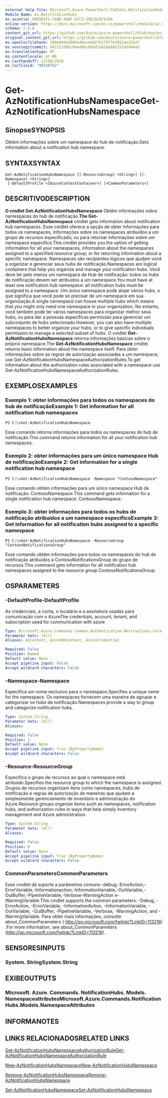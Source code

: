 ```yaml
---
external help file: Microsoft.Azure.PowerShell.Cmdlets.NotificationHubs.dll-Help.xml
Module Name: Az.NotificationHubs
ms.assetid: 9805B3F1-C6BB-4A0F-A7C3-1DD1ACB75CDA
online version: https://docs.microsoft.com/en-us/powershell/module/az.notificationhubs/get-aznotificationhubsnamespace
schema: 2.0.0
content_git_url: https://github.com/Azure/azure-powershell/blob/master/src/NotificationHubs/NotificationHubs/help/Get-AzNotificationHubsNamespace.md
original_content_git_url: https://github.com/Azure/azure-powershell/blob/master/src/NotificationHubs/NotificationHubs/help/Get-AzNotificationHubsNamespace.md
ms.openlocfilehash: 3d0e604d3984a40acde02fb1f977e2922ae2d1d7
ms.sourcegitcommit: 04221336bc9eed46c05ed1e828a6811534d4b4ab
ms.translationtype: MT
ms.contentlocale: pt-BR
ms.lasthandoff: 12/08/2020
ms.locfileid: "98258752"
---
```

# <span data-ttu-id="63f55-101">Get-AzNotificationHubsNamespace</span><span class="sxs-lookup"><span data-stu-id="63f55-101">Get-AzNotificationHubsNamespace</span></span>

## <span data-ttu-id="63f55-102">Sinopse</span><span class="sxs-lookup"><span data-stu-id="63f55-102">SYNOPSIS</span></span>
<span data-ttu-id="63f55-103">Obtém informações sobre um namespace do hub de notificação.</span><span class="sxs-lookup"><span data-stu-id="63f55-103">Gets information about a notification hub namespace.</span></span>

## <span data-ttu-id="63f55-104">SYNTAX</span><span class="sxs-lookup"><span data-stu-id="63f55-104">SYNTAX</span></span>

```
Get-AzNotificationHubsNamespace [[-ResourceGroup] <String>] [[-Namespace] <String>]
 [-DefaultProfile <IAzureContextContainer>] [<CommonParameters>]
```

## <span data-ttu-id="63f55-105">DESCRITIVO</span><span class="sxs-lookup"><span data-stu-id="63f55-105">DESCRIPTION</span></span>
<span data-ttu-id="63f55-106">**O cmdlet Get-AzNotificationHubsNamespace** Obtém informações sobre namespaces do hub de notificação.</span><span class="sxs-lookup"><span data-stu-id="63f55-106">**The Get-AzNotificationHubsNamespace** cmdlet gets information about notification hub namespaces.</span></span>
<span data-ttu-id="63f55-107">Esse cmdlet oferece a opção de obter informações para todos os namespaces, informações sobre os namespaces atribuídos a um grupo de recursos especificado; ou para retornar informações sobre um namespace específico.</span><span class="sxs-lookup"><span data-stu-id="63f55-107">This cmdlet provides you the option of getting information for all your namespaces, information about the namespaces assigned to a specified resource group; or for returning information about a specific namespace.</span></span>
<span data-ttu-id="63f55-108">Namespaces são recipientes lógicos que ajudam você a organizar e gerenciar seus hubs de notificação.</span><span class="sxs-lookup"><span data-stu-id="63f55-108">Namespaces are logical containers that help you organize and manage your notification hubs.</span></span>
<span data-ttu-id="63f55-109">Você deve ter pelo menos um namespace de Hub de notificação: todos os hubs de notificação devem ser atribuídos a um namespace.</span><span class="sxs-lookup"><span data-stu-id="63f55-109">You must have at least one notification hub namespace: all notification hubs must be assigned to a namespace.</span></span>
<span data-ttu-id="63f55-110">Um único namespace pode alojar vários hubs, o que significa que você pode só precisar de um namespace em sua organização.</span><span class="sxs-lookup"><span data-stu-id="63f55-110">A single namespace can house multiple hubs which means that you might only need one namespace in your organization.</span></span>
<span data-ttu-id="63f55-111">No entanto, você também pode ter vários namespaces para organizar melhor seus hubs, ou para dar a pessoas específicas permissão para gerenciar um subconjunto de hubs selecionado.</span><span class="sxs-lookup"><span data-stu-id="63f55-111">However, you can also have multiple namespaces to better organize your hubs, or to give specific individuals permission to manage a selected subset of hubs.</span></span>
<span data-ttu-id="63f55-112">O cmdlet **Get-AzNotificationHubsNamespace** retorna informações básicas sobre o próprio namespace.</span><span class="sxs-lookup"><span data-stu-id="63f55-112">The **Get-AzNotificationHubsNamespace** cmdlet returns basic information about the namespace itself.</span></span>
<span data-ttu-id="63f55-113">Para obter informações sobre as regras de autorização associadas a um namespace, use Get-AzNotificationHubsNamespaceAuthorizationRules.</span><span class="sxs-lookup"><span data-stu-id="63f55-113">To get information about the authorization rules associated with a namespace use Get-AzNotificationHubsNamespaceAuthorizationRules.</span></span>

## <span data-ttu-id="63f55-114">EXEMPLOS</span><span class="sxs-lookup"><span data-stu-id="63f55-114">EXAMPLES</span></span>

### <span data-ttu-id="63f55-115">Exemplo 1: obter informações para todos os namespaces do hub de notificação</span><span class="sxs-lookup"><span data-stu-id="63f55-115">Example 1: Get information for all notification hub namespaces</span></span>
```
PS C:\>Get-AzNotificationHubsNamespace
```

<span data-ttu-id="63f55-116">Esse comando retorna informações para todos os namespaces do hub de notificação.</span><span class="sxs-lookup"><span data-stu-id="63f55-116">This command returns information for all your notification hub namespaces.</span></span>

### <span data-ttu-id="63f55-117">Exemplo 2: obter informações para um único namespace Hub de notificação</span><span class="sxs-lookup"><span data-stu-id="63f55-117">Example 2: Get information for a single notification hub namespace</span></span>
```
PS C:\>Get-AzNotificationHubsNamespace -Namespace "ContosoNamespace"
```

<span data-ttu-id="63f55-118">Esse comando obtém informações para um único namespace Hub de notificação: ContosoNamespace.</span><span class="sxs-lookup"><span data-stu-id="63f55-118">This command gets information for a single notification hub namespace: ContosoNamespace.</span></span>

### <span data-ttu-id="63f55-119">Exemplo 3: obter informações para todos os hubs de notificação atribuídos a um namespace específico</span><span class="sxs-lookup"><span data-stu-id="63f55-119">Example 3: Get information for all notification hubs assigned to a specific namespace</span></span>
```
PS C:\>Get-AzNotificationHubsNamespace -ResourceGroup "ContosoNotificationsGroup"
```

<span data-ttu-id="63f55-120">Esse comando obtém informações para todos os namespaces do hub de notificação atribuídos à ContosoNotificationsGroup do grupo de recursos.</span><span class="sxs-lookup"><span data-stu-id="63f55-120">This command gets information for all notification hub namespaces assigned to the resource group ContosoNotificationsGroup.</span></span>

## <span data-ttu-id="63f55-121">OS</span><span class="sxs-lookup"><span data-stu-id="63f55-121">PARAMETERS</span></span>

### <span data-ttu-id="63f55-122">-DefaultProfile</span><span class="sxs-lookup"><span data-stu-id="63f55-122">-DefaultProfile</span></span>
<span data-ttu-id="63f55-123">As credenciais, a conta, o locatário e a assinatura usadas para comunicação com o Azure</span><span class="sxs-lookup"><span data-stu-id="63f55-123">The credentials, account, tenant, and subscription used for communication with azure</span></span>

```yaml
Type: Microsoft.Azure.Commands.Common.Authentication.Abstractions.Core.IAzureContextContainer
Parameter Sets: (All)
Aliases: AzContext, AzureRmContext, AzureCredential

Required: False
Position: Named
Default value: None
Accept pipeline input: False
Accept wildcard characters: False
```

### <span data-ttu-id="63f55-124">-Namespace</span><span class="sxs-lookup"><span data-stu-id="63f55-124">-Namespace</span></span>
<span data-ttu-id="63f55-125">Especifica um nome exclusivo para o namespace.</span><span class="sxs-lookup"><span data-stu-id="63f55-125">Specifies a unique name for the namespace.</span></span>
<span data-ttu-id="63f55-126">Os namespaces fornecem uma maneira de agrupar e categorizar os hubs de notificação.</span><span class="sxs-lookup"><span data-stu-id="63f55-126">Namespaces provide a way to group and categorize notification hubs.</span></span>

```yaml
Type: System.String
Parameter Sets: (All)
Aliases:

Required: False
Position: 1
Default value: None
Accept pipeline input: True (ByPropertyName)
Accept wildcard characters: False
```

### <span data-ttu-id="63f55-127">-Resource</span><span class="sxs-lookup"><span data-stu-id="63f55-127">-ResourceGroup</span></span>
<span data-ttu-id="63f55-128">Especifica o grupo de recursos ao qual o namespace está atribuído.</span><span class="sxs-lookup"><span data-stu-id="63f55-128">Specifies the resource group to which the namespace is assigned.</span></span>
<span data-ttu-id="63f55-129">Grupos de recursos organizam itens como namespaces, hubs de notificação e regras de autorização de maneiras que ajudam a simplesmente gerenciamento de inventário e administração do Azure.</span><span class="sxs-lookup"><span data-stu-id="63f55-129">Resource groups organize items such as namespaces, notification hubs, and authorization rules in ways that help simply inventory management and Azure administration.</span></span>

```yaml
Type: System.String
Parameter Sets: (All)
Aliases:

Required: False
Position: 0
Default value: None
Accept pipeline input: True (ByPropertyName)
Accept wildcard characters: False
```

### <span data-ttu-id="63f55-130">CommonParameters</span><span class="sxs-lookup"><span data-stu-id="63f55-130">CommonParameters</span></span>
<span data-ttu-id="63f55-131">Esse cmdlet dá suporte a parâmetros comuns:-debug,-ErrorAction,-ErrorVariable,-Informationaction,-InformationVariable,-OutVariable,-OutBuffer,-PipelineVariable,-Verbose-WarningAction e-WarningVariable.</span><span class="sxs-lookup"><span data-stu-id="63f55-131">This cmdlet supports the common parameters: -Debug, -ErrorAction, -ErrorVariable, -InformationAction, -InformationVariable, -OutVariable, -OutBuffer, -PipelineVariable, -Verbose, -WarningAction, and -WarningVariable.</span></span> <span data-ttu-id="63f55-132">Para obter mais informações, consulte about_CommonParameters ( http://go.microsoft.com/fwlink/?LinkID=113216) .</span><span class="sxs-lookup"><span data-stu-id="63f55-132">For more information, see about_CommonParameters (http://go.microsoft.com/fwlink/?LinkID=113216).</span></span>

## <span data-ttu-id="63f55-133">SENSORES</span><span class="sxs-lookup"><span data-stu-id="63f55-133">INPUTS</span></span>

### <span data-ttu-id="63f55-134">System. String</span><span class="sxs-lookup"><span data-stu-id="63f55-134">System.String</span></span>

## <span data-ttu-id="63f55-135">EXIBE</span><span class="sxs-lookup"><span data-stu-id="63f55-135">OUTPUTS</span></span>

### <span data-ttu-id="63f55-136">Microsoft. Azure. Commands. NotificationHubs. Models. Namespaceattributes</span><span class="sxs-lookup"><span data-stu-id="63f55-136">Microsoft.Azure.Commands.NotificationHubs.Models.NamespaceAttributes</span></span>

## <span data-ttu-id="63f55-137">INFORMA</span><span class="sxs-lookup"><span data-stu-id="63f55-137">NOTES</span></span>

## <span data-ttu-id="63f55-138">LINKS RELACIONADOS</span><span class="sxs-lookup"><span data-stu-id="63f55-138">RELATED LINKS</span></span>

[<span data-ttu-id="63f55-139">Get-AzNotificationHubsNamespaceAuthorizationRule</span><span class="sxs-lookup"><span data-stu-id="63f55-139">Get-AzNotificationHubsNamespaceAuthorizationRule</span></span>](./Get-AzNotificationHubsNamespaceAuthorizationRule.md)

[<span data-ttu-id="63f55-140">New-AzNotificationHubsNamespace</span><span class="sxs-lookup"><span data-stu-id="63f55-140">New-AzNotificationHubsNamespace</span></span>](./New-AzNotificationHubsNamespace.md)

[<span data-ttu-id="63f55-141">Remove-AzNotificationHubsNamespace</span><span class="sxs-lookup"><span data-stu-id="63f55-141">Remove-AzNotificationHubsNamespace</span></span>](./Remove-AzNotificationHubsNamespace.md)

[<span data-ttu-id="63f55-142">Set-AzNotificationHubsNamespace</span><span class="sxs-lookup"><span data-stu-id="63f55-142">Set-AzNotificationHubsNamespace</span></span>](./Set-AzNotificationHubsNamespace.md)


